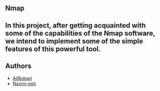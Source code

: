 Nmap
-------------------------------------
 In this project, after getting acquainted with some of the capabilities of the Nmap software, we intend to implement some of the simple features of this powerful tool.
-------------------------------------
## Authors
*  [AliBokaei](https://github.com/AliBokaei)
*  [Nasrin-esh](https://github.com/Nasrin-esh)
